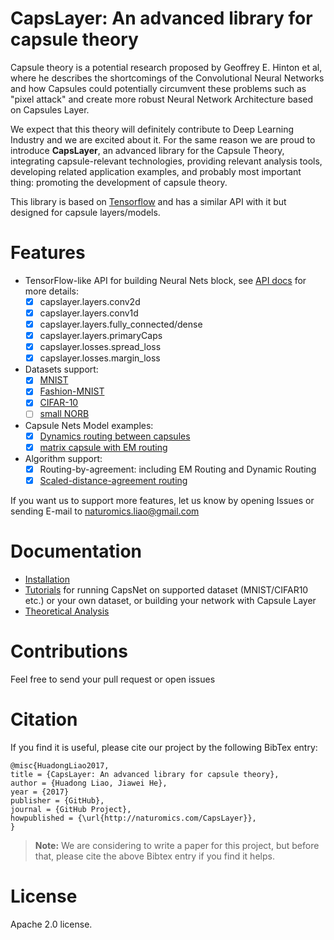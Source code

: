 # CapsLayer: An advanced library for capsule theory

Capsule theory is a potential research proposed by Geoffrey E. Hinton et al, where he describes the shortcomings of the Convolutional Neural Networks and how Capsules could potentially circumvent these problems such as "pixel attack" and create more robust Neural Network Architecture based on Capsules Layer.

We expect that this theory will definitely contribute to Deep Learning Industry and we are excited about it. For the same reason we are proud to introduce **CapsLayer**, an advanced library for the Capsule Theory, integrating capsule-relevant technologies, providing relevant analysis tools, developing related application examples, and probably most important thing: promoting the development of capsule theory. 

This library is based on [Tensorflow](https://www.tensorflow.org) and has a similar API with it but designed for capsule layers/models.


# Features

- TensorFlow-like API for building Neural Nets block, see [API docs](https://github.com/naturomics/CapsLayer/blob/master/docs/api_docs.md) for more details:
	- [x] capslayer.layers.conv2d
	- [x] capslayer.layers.conv1d
	- [x] capslayer.layers.fully_connected/dense
	- [x] capslayer.layers.primaryCaps
	- [x] capslayer.losses.spread_loss
	- [x] capslayer.losses.margin_loss

- Datasets support:
  - [x] [MNIST](http://yann.lecun.com/exdb/mnist)
  - [x] [Fashion-MNIST](https://github.com/zalandoresearch/fashion-mnist)
  - [x] [CIFAR-10](http://www.cs.toronto.edu/~kriz/cifar.html)
  - [ ] [small NORB](https://cs.nyu.edu/~ylclab/data/norb-v1.0-small)

- Capsule Nets Model examples:
	- [x] [Dynamics routing between capsules](https://arxiv.org/abs/1710.09829)
	- [x] [matrix capsule with EM routing](https://openreview.net/forum?id=HJWLfGWRb)

- Algorithm support:
	- [x] Routing-by-agreement: including EM Routing and Dynamic Routing
	- [x] [Scaled-distance-agreement routing](https://arxiv.org/pdf/1812.09707.pdf)

If you want us to support more features, let us know by opening Issues or sending E-mail to naturomics.liao@gmail.com


# Documentation
- [Installation](docs/installation.md)
- [Tutorials](docs/tutorials.md) for running CapsNet on supported dataset (MNIST/CIFAR10 etc.) or your own dataset, or building your network with Capsule Layer
- [Theoretical Analysis](docs/articles.md)


# Contributions
Feel free to send your pull request or open issues


# Citation
If you find it is useful, please cite our project by the following BibTex entry:
```
@misc{HuadongLiao2017,
title = {CapsLayer: An advanced library for capsule theory},
author = {Huadong Liao, Jiawei He},
year = {2017}
publisher = {GitHub},
journal = {GitHub Project},
howpublished = {\url{http://naturomics.com/CapsLayer}},
}
```

> **Note:**
> We are considering to write a paper for this project, but before that, please cite the above Bibtex entry if you find it helps.


# License
Apache 2.0 license.
